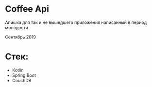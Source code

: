 # Coffee Api

Апишка для так и не вышедшего приложения написанный в период молодости

Сентябрь 2019

# Стек:

- Kotlin
- Spring Boot
- CouchDB

